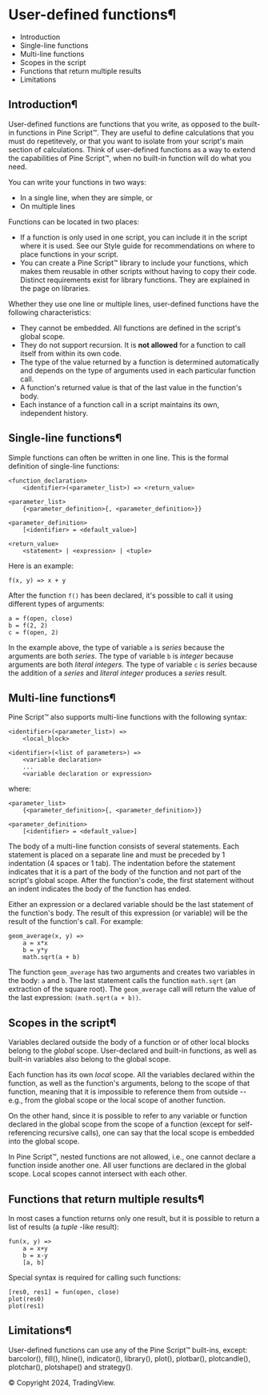 # User-defined functions¶

- Introduction
- Single-line functions
- Multi-line functions
- Scopes in the script
- Functions that return multiple results
- Limitations

## Introduction¶

User-defined functions are functions that you write, as opposed to the built-in functions in Pine Script™. They are useful to define calculations that you must do repetitevely, or that you want to isolate from your script's main section of calculations. Think of user-defined functions as a way to extend the capabilities of Pine Script™, when no built-in function will do what you need.

You can write your functions in two ways:

- In a single line, when they are simple, or
- On multiple lines

Functions can be located in two places:

- If a function is only used in one script, you can include it in the script where it is used. See our Style guide for recommendations on where to place functions in your script.
- You can create a Pine Script™ library to include your functions, which makes them reusable in other scripts without having to copy their code. Distinct requirements exist for library functions. They are explained in the page on libraries.

Whether they use one line or multiple lines, user-defined functions have the following characteristics:

- They cannot be embedded. All functions are defined in the script's global scope.
- They do not support recursion. It is **not allowed** for a function to call itself from within its own code.
- The type of the value returned by a function is determined automatically and depends on the type of arguments used in each particular function call.
- A function's returned value is that of the last value in the function's body.
- Each instance of a function call in a script maintains its own, independent history.

## Single-line functions¶

Simple functions can often be written in one line. This is the formal definition of single-line functions:

```pinescript
<function_declaration>
    <identifier>(<parameter_list>) => <return_value>

<parameter_list>
    {<parameter_definition>{, <parameter_definition>}}

<parameter_definition>
    [<identifier> = <default_value>]

<return_value>
    <statement> | <expression> | <tuple>
```

Here is an example:

```pinescript
f(x, y) => x + y
```

After the function `f()` has been declared, it's possible to call it using different types of arguments:

```pinescript
a = f(open, close)
b = f(2, 2)
c = f(open, 2)
```

In the example above, the type of variable `a` is _series_ because the arguments are both _series_. The type of variable `b` is _integer_ because arguments are both _literal integers_. The type of variable `c` is _series_ because the addition of a _series_ and _literal integer_ produces a _series_ result.

## Multi-line functions¶

Pine Script™ also supports multi-line functions with the following syntax:

```pinescript
<identifier>(<parameter_list>) =>
    <local_block>

<identifier>(<list of parameters>) =>
    <variable declaration>
    ...
    <variable declaration or expression>
```

where:

```pinescript
<parameter_list>
    {<parameter_definition>{, <parameter_definition>}}

<parameter_definition>
    [<identifier> = <default_value>]
```

The body of a multi-line function consists of several statements. Each statement is placed on a separate line and must be preceded by 1 indentation (4 spaces or 1 tab). The indentation before the statement indicates that it is a part of the body of the function and not part of the script's global scope. After the function's code, the first statement without an indent indicates the body of the function has ended.

Either an expression or a declared variable should be the last statement of the function's body. The result of this expression (or variable) will be the result of the function's call. For example:

```pinescript
geom_average(x, y) =>
    a = x*x
    b = y*y
    math.sqrt(a + b)
```

The function `geom_average` has two arguments and creates two variables in the body: `a` and `b`. The last statement calls the function `math.sqrt` (an extraction of the square root). The `geom_average` call will return the value of the last expression: `(math.sqrt(a + b))`.

## Scopes in the script¶

Variables declared outside the body of a function or of other local blocks belong to the _global_ scope. User-declared and built-in functions, as well as built-in variables also belong to the global scope.

Each function has its own _local_ scope. All the variables declared within the function, as well as the function's arguments, belong to the scope of that function, meaning that it is impossible to reference them from outside -- e.g., from the global scope or the local scope of another function.

On the other hand, since it is possible to refer to any variable or function declared in the global scope from the scope of a function (except for self-referencing recursive calls), one can say that the local scope is embedded into the global scope.

In Pine Script™, nested functions are not allowed, i.e., one cannot declare a function inside another one. All user functions are declared in the global scope. Local scopes cannot intersect with each other.

## Functions that return multiple results¶

In most cases a function returns only one result, but it is possible to return a list of results (a _tuple_ -like result):

```pinescript
fun(x, y) =>
    a = x+y
    b = x-y
    [a, b]
```

Special syntax is required for calling such functions:

```pinescript
[res0, res1] = fun(open, close)
plot(res0)
plot(res1)
```

## Limitations¶

User-defined functions can use any of the Pine Script™ built-ins, except: barcolor(), fill(), hline(), indicator(), library(), plot(), plotbar(), plotcandle(), plotchar(), plotshape() and strategy().

© Copyright 2024, TradingView.
